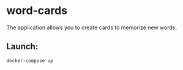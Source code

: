# word-cards

The application allows you to create cards to memorize new words.

## Launch:
```
docker-compose up
```
